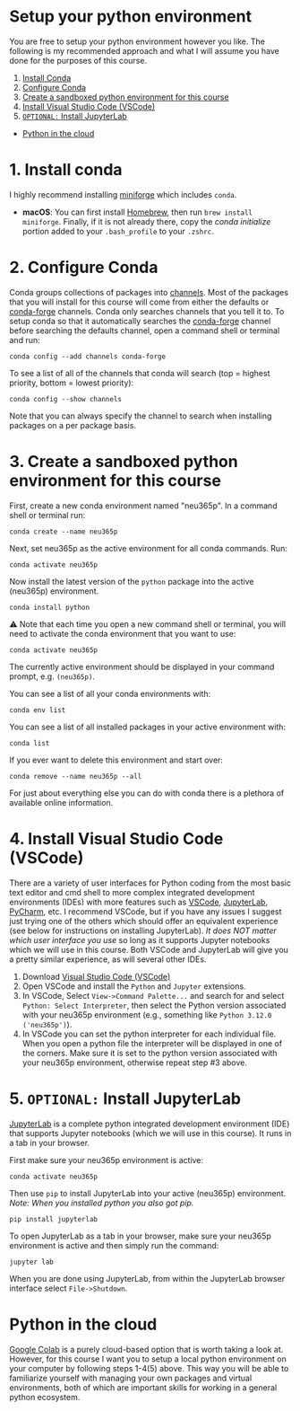 # Setup your python environment
You are free to setup your python environment however you like. The following is my recommended approach and what I will assume you have done for the purposes of this course.

1. [Install Conda](#1-install-conda)
2. [Configure Conda](#2-configure-conda)
3. [Create a sandboxed python environment for this course](#3-create-a-sandboxed-python-environment-for-this-course)
4. [Install Visual Studio Code (VSCode)](#4-install-visual-studio-code-vscode)
5. [`OPTIONAL:` Install JupyterLab](#5-optional-install-jupyterlab)
- [Python in the cloud](#python-in-the-cloud)

# 1. Install conda
I highly recommend installing [miniforge](https://github.com/conda-forge/miniforge) which includes `conda`.

- **macOS**: You can first install [Homebrew](https://brew.sh/), then run `brew install miniforge`. Finally, if it is not already there, copy the *conda initialize* portion added to your `.bash_profile` to your `.zshrc`.

# 2. Configure Conda
Conda groups collections of packages into [channels](https://docs.conda.io/projects/conda/en/latest/user-guide/concepts/channels.html). Most of the packages that you will install for this course will come from either the defaults or [conda-forge](https://conda-forge.org/docs/user/introduction.html) channels. Conda only searches channels that you tell it to. To setup conda so that it automatically searches the [conda-forge](https://conda-forge.org/docs/user/introduction.html) channel before searching the defaults channel, open a command shell or terminal and run:
```
conda config --add channels conda-forge
```
To see a list of all of the channels that conda will search (top = highest priority, bottom = lowest priority):
```
conda config --show channels
```
Note that you can always specify the channel to search when installing packages on a per package basis.

# 3. Create a sandboxed python environment for this course
First, create a new conda environment named "neu365p". In a command shell or terminal run:
```
conda create --name neu365p
```
Next, set neu365p as the active environment for all conda commands. Run:
```
conda activate neu365p
```
Now install the latest version of the `python` package into the active (neu365p) environment.
```
conda install python
```

⚠️ Note that each time you open a new command shell or terminal, you will need to activate the conda environment that you want to use:
```
conda activate neu365p
```
The currently active environment should be displayed in your command prompt, e.g. `(neu365p)`.

You can see a list of all your conda environments with:
```
conda env list
```
You can see a list of all installed packages in your active environment with:
```
conda list
```
If you ever want to delete this environment and start over:
```
conda remove --name neu365p --all
```
For just about everything else you can do with conda there is a plethora of available online information.

# 4. Install Visual Studio Code (VSCode)
There are a variety of user interfaces for Python coding from the most basic text editor and cmd shell to more complex integrated development environments (IDEs) with more features such as [VSCode](https://code.visualstudio.com/), [JupyterLab](https://jupyter.org), [PyCharm](https://www.jetbrains.com/pycharm/), etc. I recommend VSCode, but if you have any issues I suggest just trying one of the others which should offer an equivalent experience (see below for instructions on installing JupyterLab). *It does NOT matter which user interface you use* so long as it supports Jupyter notebooks which we will use in this course. Both VSCode and JupyterLab will give you a pretty similar experience, as will several other IDEs.

1. Download [Visual Studio Code (VSCode)](https://code.visualstudio.com/)
2. Open VSCode and install the `Python` and `Jupyter` extensions.
3. In VSCode, Select `View->Command Palette...` and search for and select `Python: Select Interpreter`, then select the Python version associated with your neu365p environment (e.g., something like `Python 3.12.0 ('neu365p')`).
4. In VSCode you can set the python interpreter for each individual file. When you open a python file the interpreter will be displayed in one of the corners. Make sure it is set to the python version associated with your neu365p environment, otherwise repeat step #3 above.

# 5. `OPTIONAL:` Install JupyterLab
[JupyterLab](https://jupyter.org) is a complete python integrated development environment (IDE) that supports Jupyter notebooks (which we will use in this course). It runs in a tab in your browser.

First make sure your neu365p environment is active:
```
conda activate neu365p
```
Then use `pip` to install JupyterLab into your active (neu365p) environment. *Note: When you installed python you also got pip.*
```
pip install jupyterlab
```
To open JupyterLab as a tab in your browser, make sure your neu365p environment is active and then simply run the command:
```
jupyter lab
```
When you are done using JupyterLab, from within the JupyterLab browser interface select `File->Shutdown`.

# Python in the cloud
[Google Colab](https://colab.research.google.com) is a purely cloud-based option that is worth taking a look at. However, for this course I want you to setup a local python environment on your computer by following steps 1-4(5) above. This way you will be able to familiarize yourself with managing your own packages and virtual environments, both of which are important skills for working in a general python ecosystem.
